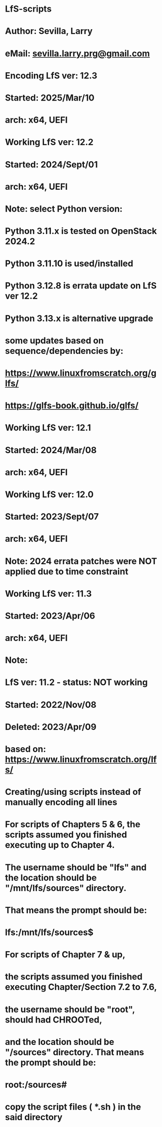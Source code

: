# LfS-scripts
#
# Author: Sevilla, Larry
#  eMail: sevilla.larry.prg@gmail.com
#
#
# Encoding LfS ver: 12.3
# Started: 2025/Mar/10
# arch: x64, UEFI
#
#
#
# Working LfS ver: 12.2
# Started: 2024/Sept/01
# arch: x64, UEFI
#
# Note: select Python version:
#
#       Python 3.11.x is tested on OpenStack 2024.2
#       Python 3.11.10 is used/installed
#
#       Python 3.12.8 is errata update on LfS ver 12.2
#
#       Python 3.13.x is alternative upgrade
#
#
# some updates based on sequence/dependencies by:
#		https://www.linuxfromscratch.org/glfs/
#		https://glfs-book.github.io/glfs/
#
#
#
# Working LfS ver: 12.1
# Started: 2024/Mar/08
# arch: x64, UEFI
#
#
# Working LfS ver: 12.0
# Started: 2023/Sept/07
# arch: x64, UEFI
# Note: 2024 errata patches were NOT applied due to time constraint
#
# Working LfS ver: 11.3
# Started: 2023/Apr/06
# arch: x64, UEFI
#
# Note:
# LfS ver: 11.2 - status: NOT working
# Started: 2022/Nov/08
# Deleted: 2023/Apr/09





#
# based on: https://www.linuxfromscratch.org/lfs/
#
# Creating/using scripts instead of manually encoding all lines
#
#
# For scripts of Chapters 5 & 6, the scripts assumed you finished executing up to Chapter 4.
# The username should be "lfs" and the location should be "/mnt/lfs/sources" directory.
# That means the prompt should be:
#
#   lfs:/mnt/lfs/sources$
#
#
# For scripts of Chapter 7 & up,
# the scripts assumed you finished executing Chapter/Section 7.2 to 7.6,
# the username should be "root", should had CHROOTed,
# and the location should be "/sources" directory.  That means the prompt should be:
#
#   root:/sources#
#



#
# copy the script files ( *.sh ) in the said directory
#
